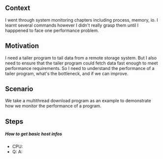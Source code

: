 ## Context
I went through system monitoring chapters including process, memory, io. I learnt several commands however I didn't  really grasp them until I happpened to face one performance problem.

## Motivation
I need a tailer program to tail data from a remote storage system. But I also need to ensure that the tailer program could fetch data fast enough to meet performance requirements. So I need to understand the performance of a tailer program, what's the bottleneck, and if we can improve.

## Scenario
We take a multithread download program as an example to demonstrate how we monitor the performance of a program.

## Steps
##### How to get basic host infos
- CPU: 
- Q: 
  A: 
